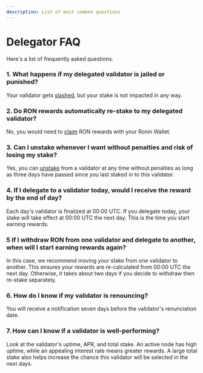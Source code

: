 ```yaml
---
description: List of most common questions
---
```


# Delegator FAQ
Here's a list of frequently asked questions.

### 1. What happens if my delegated validator is jailed or punished?
Your validator gets [slashed](./../validators/slashing/slashing.mdx), but your stake is not impacted in any way.

### 2. Do RON rewards automatically re-stake to my delegated validator?
No, you would need to [claim](./rewards/claim.mdx) RON rewards with your Ronin Wallet.

### 3. Can I unstake whenever I want without penalties and risk of losing my stake?
Yes, you can [unstake](./stake/withdraw.mdx) from a validator at any time without penalties as long as three days have passed since you last staked in to this validator.

### 4. If I delegate to a validator today, would I receive the reward by the end of day?
Each day's validator is finalized at 00:00 UTC. If you delegate today, your stake will take effect at 00:00 UTC the next day. This is the time you start earning rewards.

### 5 If I withdraw RON from one validator and delegate to another, when will I start earning rewards again?
In this case, we recommend moving your stake from one validator to another. This ensures your rewards are re-calculated from 00:00 UTC the next day. Otherwise, it takes about two days if you decide to withdraw then re-stake separately.

### 6. How do I know if my validator is renouncing?
You will receive a notification seven days before the validator's renunciation date.

### 7. How can I know if a validator is well-performing?
Look at the validator's uptime, APR, and total stake. An active node has high uptime, while an appealing interest rate means greater rewards. A large total stake also helps increase the chance this validator will be selected in the next days.
